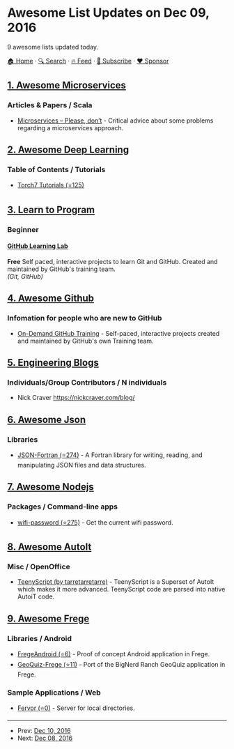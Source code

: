 # Awesome List Updates on Dec 09, 2016

9 awesome lists updated today.

[🏠 Home](/README.md) · [🔍 Search](https://www.trackawesomelist.com/search/) · [🔥 Feed](https://www.trackawesomelist.com/rss.xml) · [📮 Subscribe](https://trackawesomelist.us17.list-manage.com/subscribe?u=d2f0117aa829c83a63ec63c2f&id=36a103854c) · [❤️  Sponsor](https://github.com/sponsors/theowenyoung)



## [1. Awesome Microservices](/content/mfornos/awesome-microservices/README.md)

### Articles & Papers / Scala

*   [Microservices – Please, don’t](http://basho.com/posts/technical/microservices-please-dont/) - Critical advice about some problems regarding a microservices approach.

## [2. Awesome Deep Learning](/content/ChristosChristofidis/awesome-deep-learning/README.md)

### Table of Contents / Tutorials

*   [Torch7 Tutorials (⭐125)](https://github.com/clementfarabet/ipam-tutorials/tree/master/th_tutorials)

## [3. Learn to Program](/content/karlhorky/learn-to-program/README.md)

### Beginner

#### [GitHub Learning Lab](https://lab.github.com/)

**Free** Self paced, interactive projects to learn Git and GitHub. Created and maintained by GitHub's training team.\
*(Git, GitHub)*

## [4. Awesome Github](/content/phillipadsmith/awesome-github/README.md)

### Infomation for people who are new to GitHub

*   [On-Demand GitHub Training](https://services.github.com/on-demand/) - Self-paced, interactive projects created and maintained by GitHub's own Training team.

## [5. Engineering Blogs](/content/kilimchoi/engineering-blogs/README.md)

### Individuals/Group Contributors / N individuals

*   Nick Craver <https://nickcraver.com/blog/>

## [6. Awesome Json](/content/burningtree/awesome-json/README.md)

### Libraries

*   [JSON-Fortran (⭐274)](https://github.com/jacobwilliams/json-fortran) - A Fortran library for writing, reading, and manipulating JSON files and data structures.

## [7. Awesome Nodejs](/content/sindresorhus/awesome-nodejs/README.md)

### Packages / Command-line apps

*   [wifi-password (⭐275)](https://github.com/kevva/wifi-password-cli) - Get the current wifi password.

## [8. Awesome AutoIt](/content/J2TEAM/awesome-AutoIt/README.md)

### Misc / OpenOffice

*   [TeenyScript (by tarretarretarre)](http://teenyscript.tarre.nu/documentation) - TeenyScript is a Superset of AutoIt which makes it more advanced. TeenyScript code are parsed into native AutoiT code.

## [9. Awesome Frege](/content/sfischer13/awesome-frege/README.md)

### Libraries / Android

*   [FregeAndroid (⭐6)](https://github.com/mchav/FregeAndroid) - Proof of concept Android application in Frege.
*   [GeoQuiz-Frege (⭐11)](https://github.com/mchav/GeoQuiz-Frege) - Port of the BigNerd Ranch GeoQuiz application in Frege.

### Sample Applications / Web

*   [Fervor (⭐0)](https://github.com/mchav/fervor) - Server for local directories.

---

- Prev: [Dec 10, 2016](/content/2016/12/10/README.md)
- Next: [Dec 08, 2016](/content/2016/12/08/README.md)